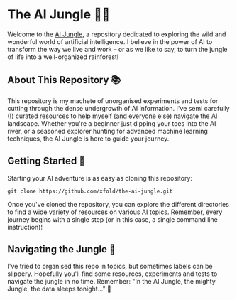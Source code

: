 # The AI Jungle 🌴🤖

Welcome to the [AI Jungle](https://xfold.github.io/the-ai-jungle/), a repository dedicated to exploring the wild and wonderful world of artificial intelligence. I believe in the power of AI to transform the way we live and work – or as we like to say, to turn the jungle of life into a well-organized rainforest!

## About This Repository 📚

This repository is my machete of unorganised experiments and tests for cutting through the dense undergrowth of AI information. I've semi carefully (!) curated resources to help myself (and everyone else) navigate the AI landscape. Whether you're a beginner just dipping your toes into the AI river, or a seasoned explorer hunting for advanced machine learning techniques, the AI Jungle is here to guide your journey.

## Getting Started 🚀

Starting your AI adventure is as easy as cloning this repository:

```
git clone https://github.com/xfold/the-ai-jungle.git
```

Once you've cloned the repository, you can explore the different directories to find a wide variety of resources on various AI topics. Remember, every journey begins with a single step (or in this case, a single command line instruction)!


## Navigating the Jungle 🧭

I've tried to organised this repo in topics, but sometimes labels can be slippery. Hopefully you'll find some resources, experiments and tests to navigate the jungle in no time.
Remember: "In the AI Jungle, the mighty Jungle, the data sleeps tonight..." 🎵
